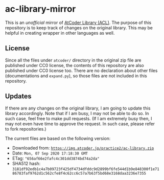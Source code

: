 # ac-library-mirror

This is an *unofficial* mirror of [AtCoder Library (ACL)](https://atcoder.jp/posts/518).
The purpose of this repository is to keep track of changes on the original library.
This may be helpful in creating wrapper in other languages as well.

## License

Since all the files under `atcoder/` directory in the original zip file
are published under CC0 license, 
the contents of this repository are also published under CC0 license too.
There are no declaration about other files (documentations and `expand.py`),
so those files are not included in this repository.

## Updates

If there are any changes on the original library,
I am going to update this library accordingly.
Note that if I am busy, I may not be able to do so.
In such case, feel free to make pull requests.
(If I am extremely busy then, I may not even have time to approve the request.
 In such case, please refer to fork repositories.)

The current files are based on the following version:

* Downloaded from: [`https://img.atcoder.jp/practice2/ac-library.zip`](https://img.atcoder.jp/practice2/ac-library.zip)
* Date: `Mon, 07 Sep 2020 17:18:30 GMT`
* ETag: `"656af66e2fafc4c301dd3874bd74a2da"`
* SHA512 hash: `3181df92edb1c4a7b09723f425df4734dfddc9d2899bf6fe544d1b9e848300f1e7186783faf9762d1c562cfe8f4c62cc6c57a7b63f5bd68e3168daa3236e7355`
